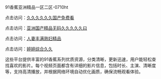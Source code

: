 91香蕉亚洲精品一区二区-0710ht

点击访问：<a href="https://heiliaowt0d7p.pages.dev">久久久久久久国产免费看</a>

点击访问：<a href="https://heiliaoga6s9v.pages.dev">亚洲国产精品无码久久久久久曰</a>

点击访问：<a href="https://heiliaoow5kzm.pages.dev">人妻丰满熟妇精品</a>

点击访问：<a href="https://heiliao2dmwwy.pages.dev">婷婷综合久久</a>

这些平台提供丰富的91香蕉系列优质资源，分类清晰，更新迅速，用户能轻松查找喜欢的影片。每个视频页面都含有详细的影片信息，包括时长、主演、清晰度等，支持高清播放，并根据网络环境自动优化画质，确保流畅观看体验。

<span style="display:none;">[Canonical link](https://github.com/sang20250710/sang14 ）</span>
